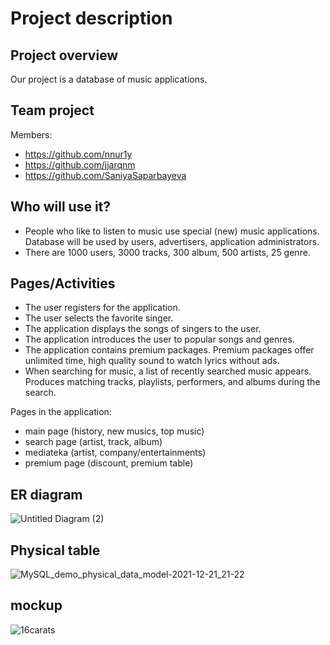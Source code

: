 # Project description

## Project overview
Our project is a database of music applications.

## Team project
Members:
-  https://github.com/nnur1y
- https://github.com/jjarqnm
- https://github.com/SaniyaSaparbayeva

## Who will use it?
- People who like to listen to music use special (new) music applications. Database will be used by users, advertisers, application administrators.
- There are 1000 users, 3000 tracks, 300 album, 500 artists, 25 genre.

## Pages/Activities
- The user registers for the application.
- The user selects the favorite singer.
- The application displays the songs of singers to the user.
- The application introduces the user to popular songs and genres.
- The application contains premium packages. Premium packages offer unlimited time, high quality sound to watch lyrics without ads.
- When searching for music, a list of recently searched music appears. Produces matching tracks, playlists, performers, and albums during the search.

Pages in the application:
- main page (history, new musics, top music)
- search page (artist, track, album)
- mediateka (artist, company/entertainments)
- premium page (discount, premium table)

## ER diagram

![Untitled Diagram (2)](https://user-images.githubusercontent.com/82755151/147054860-f0a785ef-9567-4ef2-9c57-a5326a4368a1.jpg)



##  Physical table
![MySQL_demo_physical_data_model-2021-12-21_21-22](https://user-images.githubusercontent.com/82755151/147055665-21b0e7e6-9286-44ab-85ee-4daa09a72ccf.jpg)


## mockup
![16carats](https://user-images.githubusercontent.com/90897901/147088242-19387922-bd11-4592-96f1-4473b9aa4e49.jpg)

